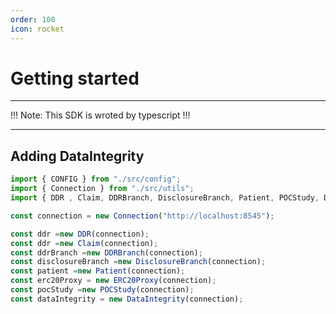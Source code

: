 ```yaml
---
order: 100
icon: rocket
---
```


# Getting started

---

!!! Note:
This SDK is wroted by typescript
!!!

---

## Adding DataIntegrity

```ts
import { CONFIG } from "./src/config";
import { Connection } from "./src/utils";
import { DDR , Claim, DDRBranch, DisclosureBranch, Patient, POCStudy, DataIntegrity} from "./src/action";

const connection = new Connection("http://localhost:8545");

const ddr =new DDR(connection);
const ddr =new Claim(connection);
const ddrBranch =new DDRBranch(connection);
const disclosureBranch =new DisclosureBranch(connection);
const patient =new Patient(connection);
const erc20Proxy = new ERC20Proxy(connection);
const pocStudy =new POCStudy(connection);
const dataIntegrity = new DataIntegrity(connection);
```
